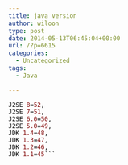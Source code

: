 ```yaml
---
title: java version
author: wiloon
type: post
date: 2014-05-13T06:45:04+00:00
url: /?p=6615
categories:
  - Uncategorized
tags:
  - Java

---
```

<pre class="lang-java prettyprint prettyprinted" style="color: #000000;"><code><span class="pln">J2SE </span><span class="lit" style="color: #800000;">8</span><span class="pun">=</span><span class="lit" style="color: #800000;">52</span><span class="pun">,</span><span class="pln">
J2SE </span><span class="lit" style="color: #800000;">7</span><span class="pun">=</span><span class="lit" style="color: #800000;">51</span><span class="pun">,</span><span class="pln">
J2SE </span><span class="lit" style="color: #800000;">6.0</span><span class="pun">=</span><span class="lit" style="color: #800000;">50</span><span class="pun">,</span><span class="pln">
J2SE </span><span class="lit" style="color: #800000;">5.0</span><span class="pun">=</span><span class="lit" style="color: #800000;">49</span><span class="pun">,</span><span class="pln">
JDK </span><span class="lit" style="color: #800000;">1.4</span><span class="pun">=</span><span class="lit" style="color: #800000;">48</span><span class="pun">,</span><span class="pln">
JDK </span><span class="lit" style="color: #800000;">1.3</span><span class="pun">=</span><span class="lit" style="color: #800000;">47</span><span class="pun">,</span><span class="pln">
JDK </span><span class="lit" style="color: #800000;">1.2</span><span class="pun">=</span><span class="lit" style="color: #800000;">46</span><span class="pun">,</span><span class="pln">
JDK </span><span class="lit" style="color: #800000;">1.1</span><span class="pun">=</span><span class="lit" style="color: #800000;">45</span>```